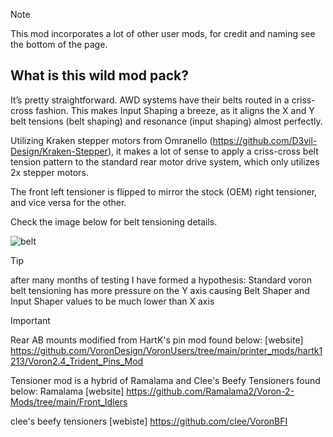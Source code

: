 >[!note]
> This mod incorporates a lot of other user mods, for credit and naming see the bottom of the page.

## What is this wild mod pack?

It’s pretty straightforward. AWD systems have their belts routed in a criss-cross fashion. This makes Input Shaping a breeze, as it aligns the X and Y belt tensions (belt shaping) and resonance (input shaping) almost perfectly.

Utilizing Kraken stepper motors from Omranello (https://github.com/D3vil-Design/Kraken-Stepper), it makes a lot of sense to apply a criss-cross belt tension pattern to the standard rear motor drive system, which only utilizes 2x stepper motors.

The front left tensioner is flipped to mirror the stock (OEM) right tensioner, and vice versa for the other.

Check the image below for belt tensioning details.


![belt](https://github.com/user-attachments/assets/3878a689-6910-41f6-a36f-7c29e7d43deb)

>[!TIP]
>after many months of testing I have formed a hypothesis: Standard voron belt tensioning has more pressure on the Y axis causing Belt Shaper and Input Shaper values to be much lower than X axis

>[!IMPORTANT]
> Rear AB mounts modified from HartK's pin mod found below:
> [website] https://github.com/VoronDesign/VoronUsers/tree/main/printer_mods/hartk1213/Voron2.4_Trident_Pins_Mod
>
>Tensioner mod is a hybrid of Ramalama and Clee's Beefy Tensioners found below:
>Ramalama [website] https://github.com/Ramalama2/Voron-2-Mods/tree/main/Front_Idlers
>
>clee's beefy tensioners [webiste] https://github.com/clee/VoronBFI
